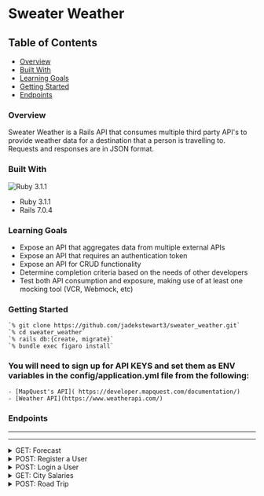 # Sweater Weather

## Table of Contents
  - [Overview](#overview)
  - [Built With](#built-with)
  - [Learning Goals](#learning-goals)
  - [Getting Started](#getting-started)
  - [Endpoints](#endpoints)

  ### Overview
  Sweater Weather is a Rails API that consumes multiple third party API's to provide weather data for a destination that a person is travelling to. Requests and responses are in JSON format.

  ### Built With
  ![Ruby 3.1.1](https://img.shields.io/badge/Ruby_on_Rails-CC0000?style=for-the-badge&logo=ruby-on-rails&logoColor=white)
  - Ruby 3.1.1
  - Rails 7.0.4

  ### Learning Goals
  - Expose an API that aggregates data from multiple external APIs
  - Expose an API that requires an authentication token
  - Expose an API for CRUD functionality
  - Determine completion criteria based on the needs of other developers
  - Test both API consumption and exposure, making use of at least one mocking tool (VCR, Webmock, etc)

  ### Getting Started 

    `% git clone https://github.com/jadekstewart3/sweater_weather.git`
    `% cd sweater_weather`
    `% rails db:{create, migrate}`
    `% bundle exec figaro install`

  ### You will need to sign up for API KEYS and set them as ENV variables in the config/application.yml file from the following:
    - [MapQuest's API]( https://developer.mapquest.com/documentation/)
    - [Weather API](https://www.weatherapi.com/)

### Endpoints

---


---
<details>
  <summary>GET: Forecast</summary>

  <br>

Request:

  ```JS
  POST /api/v0/forecast?location=denver,co
  ```
  Params: 
   | Name | Requirement | Type | Description |
  | ----- | ----------- | -----| -------------- | 
  | `location` | Required | string | Current Location
  
<br>
 Response: 

  | Result | Status |
  | ------- | ------| 
  | `Success` | 201 |
  | `Failure`| 400 |

  ```JSON
  {
    "data": {
        "id": null,
        "type": "forecast",
        "attributes": {
            "current_weather": {
                "last_updated": "2023-04-23 18:30",
                "temperature": 53.1,
                "feels_like": 50.3,
                "humidity": 28,
                "uv_index": 4.0,
                "visibility": 9.0,
                "description": "Partly cloudy",
                "icon": "//cdn.weatherapi.com/weather/64x64/day/116.png"
            },
            "daily_weather": [
                {
                    "date": "2023-04-23",
                    "sunrise": "06:11 AM",
                    "sunset": "07:46 PM",
                    "max_temp": 58.6,
                    "min_temp": 32.4,
                    "description": "Sunny",
                    "icon": "//cdn.weatherapi.com/weather/64x64/day/113.png"
                },
                {
                    "date": "2023-04-24",
                    "sunrise": "06:10 AM",
                    "sunset": "07:47 PM",
                    "max_temp": 65.8,
                    "min_temp": 41.5,
                    "description": "Partly cloudy",
                    "icon": "//cdn.weatherapi.com/weather/64x64/day/116.png"
                },
                {
                    "date": "2023-04-25",
                    "sunrise": "06:08 AM",
                    "sunset": "07:48 PM",
                    "max_temp": 56.1,
                    "min_temp": 42.1,
                    "description": "Heavy rain",
                    "icon": "//cdn.weatherapi.com/weather/64x64/day/308.png"
                },
                {
                    "date": "2023-04-26",
                    "sunrise": "06:07 AM",
                    "sunset": "07:49 PM",
                    "max_temp": 45.7,
                    "min_temp": 33.4,
                    "description": "Heavy rain",
                    "icon": "//cdn.weatherapi.com/weather/64x64/day/308.png"
                },
                {
                    "date": "2023-04-27",
                    "sunrise": "06:06 AM",
                    "sunset": "07:50 PM",
                    "max_temp": 66.4,
                    "min_temp": 36.5,
                    "description": "Sunny",
                    "icon": "//cdn.weatherapi.com/weather/64x64/day/113.png"
                }
            ],
            "hourly_weather": [
                {
                    "time": "06:00",
                    "temperature": 36.5,
                    "description": "Partly cloudy",
                    "icon": "//cdn.weatherapi.com/weather/64x64/night/116.png"
                },
                {
                    "time": "07:00",
                    "temperature": 36.0,
                    "description": "Partly cloudy",
                    "icon": "//cdn.weatherapi.com/weather/64x64/night/116.png"
                },
                {
                    "time": "08:00",
                    "temperature": 35.8,
                    "description": "Clear",
                    "icon": "//cdn.weatherapi.com/weather/64x64/night/113.png"
                },
                {
                    "time": "09:00",
                    "temperature": 34.5,
                    "description": "Clear",
                    "icon": "//cdn.weatherapi.com/weather/64x64/night/113.png"
                },
                {
                    "time": "10:00",
                    "temperature": 34.0,
                    "description": "Clear",
                    "icon": "//cdn.weatherapi.com/weather/64x64/night/113.png"
                },
                {
                    "time": "11:00",
                    "temperature": 33.3,
                    "description": "Clear",
                    "icon": "//cdn.weatherapi.com/weather/64x64/night/113.png"
                },
                {
                    "time": "12:00",
                    "temperature": 32.4,
                    "description": "Clear",
                    "icon": "//cdn.weatherapi.com/weather/64x64/night/113.png"
                },
                {
                    "time": "13:00",
                    "temperature": 34.0,
                    "description": "Sunny",
                    "icon": "//cdn.weatherapi.com/weather/64x64/day/113.png"
                },
                {
                    "time": "14:00",
                    "temperature": 36.3,
                    "description": "Sunny",
                    "icon": "//cdn.weatherapi.com/weather/64x64/day/113.png"
                },
                {
                    "time": "15:00",
                    "temperature": 39.6,
                    "description": "Sunny",
                    "icon": "//cdn.weatherapi.com/weather/64x64/day/113.png"
                },
                {
                    "time": "16:00",
                    "temperature": 43.2,
                    "description": "Sunny",
                    "icon": "//cdn.weatherapi.com/weather/64x64/day/113.png"
                },
                {
                    "time": "17:00",
                    "temperature": 48.4,
                    "description": "Sunny",
                    "icon": "//cdn.weatherapi.com/weather/64x64/day/113.png"
                },
                {
                    "time": "18:00",
                    "temperature": 51.6,
                    "description": "Sunny",
                    "icon": "//cdn.weatherapi.com/weather/64x64/day/113.png"
                },
                {
                    "time": "19:00",
                    "temperature": 54.5,
                    "description": "Sunny",
                    "icon": "//cdn.weatherapi.com/weather/64x64/day/113.png"
                },
                {
                    "time": "20:00",
                    "temperature": 56.8,
                    "description": "Sunny",
                    "icon": "//cdn.weatherapi.com/weather/64x64/day/113.png"
                },
                {
                    "time": "21:00",
                    "temperature": 58.5,
                    "description": "Sunny",
                    "icon": "//cdn.weatherapi.com/weather/64x64/day/113.png"
                },
                {
                    "time": "22:00",
                    "temperature": 58.6,
                    "description": "Sunny",
                    "icon": "//cdn.weatherapi.com/weather/64x64/day/113.png"
                },
                {
                    "time": "23:00",
                    "temperature": 58.1,
                    "description": "Sunny",
                    "icon": "//cdn.weatherapi.com/weather/64x64/day/113.png"
                },
                {
                    "time": "00:00",
                    "temperature": 57.9,
                    "description": "Sunny",
                    "icon": "//cdn.weatherapi.com/weather/64x64/day/113.png"
                },
                {
                    "time": "01:00",
                    "temperature": 56.7,
                    "description": "Sunny",
                    "icon": "//cdn.weatherapi.com/weather/64x64/day/113.png"
                },
                {
                    "time": "02:00",
                    "temperature": 52.0,
                    "description": "Clear",
                    "icon": "//cdn.weatherapi.com/weather/64x64/night/113.png"
                },
                {
                    "time": "03:00",
                    "temperature": 50.0,
                    "description": "Clear",
                    "icon": "//cdn.weatherapi.com/weather/64x64/night/113.png"
                },
                {
                    "time": "04:00",
                    "temperature": 48.7,
                    "description": "Clear",
                    "icon": "//cdn.weatherapi.com/weather/64x64/night/113.png"
                },
                {
                    "time": "05:00",
                    "temperature": 48.0,
                    "description": "Clear",
                    "icon": "//cdn.weatherapi.com/weather/64x64/night/113.png"
                }
            ]
        }
    }
}
```
</details>

<details>
<summary>POST: Register a User</summary>

  Request:
  
  ```JSON
  POST "/api/v0/users"
  ```

  Params: 
  | Name | Requirement | Type | Description |
  | ----- | ----------- | -----| -------------- | 
  | `email` | Required | string | User email
  | `password` | Required | string | User password
  | `password_confirmation` | Required | string | User password

  <i> Note: All params are REQUIRED </i>

  <br>

  Response: 

  | Result | Status |
  | ------- | ------| 
  | `Success` | 201 |
  | `Failure`| 401 |

  ```JSON
  {
    "data": {
        "id": "2",
        "type": "user",
        "attributes": {
            "email": "whatever@example.com",
            "api_key": "SJjgKFElfAeRMJ7332bn4Qtt"
        }
    }
}
```
</details>

<details>

  <summary>POST: Login a User</summary>

  <br>
  Request: 
  
  ```JSON
  POST /api/v0/sessions
  ```
  Params: 

  | Name | Requirement | Type | Description |
  | ----- | ----------- | -----| -------------- | 
  | `email` | Required | string | User email
  | `password` | Required | string | User password

  Response: 

  | Result | Status |
  | ------- | ------| 
  | `Success` | 201 |
  | `Failure`| 401 |

  ```JSON
  {
    "data": {
        "id": "158",
        "type": "user",
        "attributes": {
            "email": "whatever@example.com",
            "api_key": "b0OfVejwe9g2rFR0ii9ARwtt"
        }
    }
}
```
</details>

<details>
  <summary>GET: City Salaries</summary>
  <br>
  Request:

  ```JSON
  GET /api/v0/salaries?destination=denver
  ```

  Params: 

  | Name | Requirement | Type | Description |
  | ----- | ----------- | -----| -------------- | 
  | `destination` | Required | string | User input

  Response: 

  | Result | Status |
  | ------- | ------| 
  | `Success` | 201 |
  | `Failure`| 401 |

  ```JSON
  {
    "data": {
        "id": null,
        "type": "salaries",
        "attributes": {
            "destination": "denver",
            "forecast": {
                "summary": "Moderate or heavy rain with thunder",
                "temperature": "43 F"
            },
            "salaries": [
                {
                    "title": "Data Analyst",
                    "min": "$42878.34",
                    "max": "$62106.69"
                },
                {
                    "title": "Data Scientist",
                    "min": "$74686.72",
                    "max": "$108990.21"
                },
                {
                    "title": "Mobile Developer",
                    "min": "$69999.26",
                    "max": "$109493.37"
                },
                {
                    "title": "QA Engineer",
                    "min": "$56250.12",
                    "max": "$85478.12"
                },
                {
                    "title": "Software Engineer",
                    "min": "$64514.46",
                    "max": "$95843.57"
                },
                {
                    "title": "Systems Administrator",
                    "min": "$53889.29",
                    "max": "$78055.83"
                },
                {
                    "title": "Web Developer",
                    "min": "$51218.22",
                    "max": "$78639.07"
                }
            ]
        }
    }
}
```
</details>

<details>
  <summary>POST: Road Trip</summary>
  <br>
  Request:

  ```JSON
  POST /api/v0/road_trip
  ```

  Params: 

  | Name | Requirement | Type | Description |
  | ----- | ----------- | -----| -------------- | 
  | `origin` | Required | string | User input
  | `destination` | Required | string | User input
  | `api_key` | Required | string | User param

  Response: 

  | Result | Status |
  | ------- | ------| 
  | `Success` | 201 |
  | `Failure`| 401 |

  ```JSON
  {
    "data": {
        "id": null,
        "type": "road_trip",
        "attributes": {
            "start_city": "Cincinnati, OH",
            "end_city": "Chicago, IL",
            "travel_time": "04:40:45",
            "weather_at_eta": {
                "datetime": "2023-04-25 19:00",
                "temperature": 41.9,
                "condition": "Sunny"
            }
        }
    }
}
```
</details>